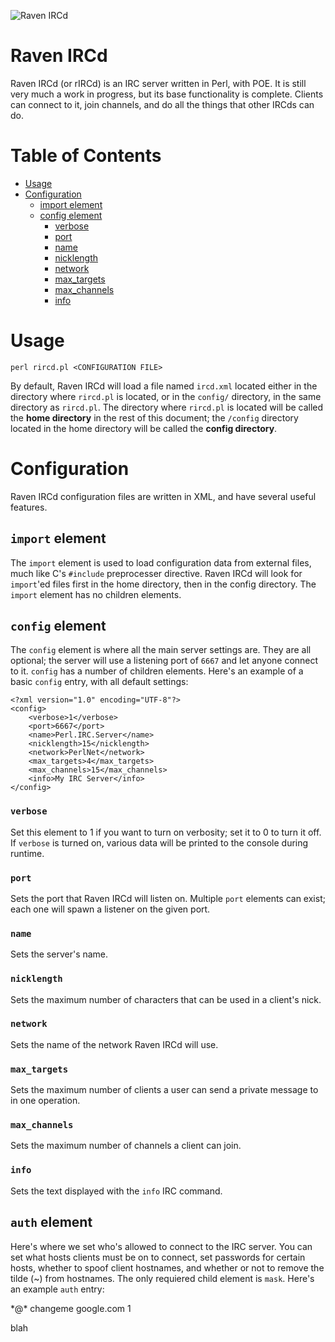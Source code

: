 ![Raven IRCd](https://github.com/danhetrick/raven-ircd/blob/master/raven_ircd.png?raw=true)

# Raven IRCd

Raven IRCd (or rIRCd) is an IRC server written in Perl, with POE.  It is still very much a work in progress, but its base functionality is complete.  Clients can connect to it, join channels, and do all the things that other IRCds can do.

# Table of Contents

* [Usage](#usage)
* [Configuration](#configuration)
	* [import element](#import-element)
	* [config element](#config-element)
		* [verbose](#verbose)
		* [port](#port)
		* [name](#name)
		* [nicklength](#nicklength)
		* [network](#network)
		* [max_targets](#max_targets)
		* [max_channels](#max_channels)
		* [info](#info)

# Usage

	perl rircd.pl <CONFIGURATION FILE>

By default, Raven IRCd will load a file named `ircd.xml` located either in the directory where `rircd.pl` is located, or in the `config/` directory, in the same directory as `rircd.pl`.  The directory where `rircd.pl` is located will be called the **home directory** in the rest of this document;  the `/config` directory located in the home directory will be called the **config directory**.

# Configuration

Raven IRCd configuration files are written in XML, and have several useful features.

## `import` element

The `import` element is used to load configuration data from external files, much like C's `#include` preprocesser directive.  Raven IRCd will look for `import`'ed files first in the home directory, then in the config directory.  The `import` element has no children elements.

## `config` element

The `config` element is where all the main server settings are.  They are all optional; the server will use a listening port of `6667` and let anyone connect to it.  `config` has a number of children elements.  Here's an example of a basic `config` entry, with all default settings:

	<?xml version="1.0" encoding="UTF-8"?>
	<config>
		<verbose>1</verbose>
		<port>6667</port>
		<name>Perl.IRC.Server</name>
		<nicklength>15</nicklength>
		<network>PerlNet</network>
		<max_targets>4</max_targets>
		<max_channels>15</max_channels>
		<info>My IRC Server</info>
	</config>

### `verbose`

Set this element to 1 if you want to turn on verbosity;  set it to 0 to turn it off.  If `verbose` is turned on, various data will be printed to the console during runtime.

### `port`

Sets the port that Raven IRCd will listen on.  Multiple `port` elements can exist; each one will spawn a listener on the given port.

### `name`

Sets the server's name.

### `nicklength`

Sets the maximum number of characters that can be used in a client's nick.

### `network`

Sets the name of the network Raven IRCd will use.

### `max_targets`

Sets the maximum number of clients a user can send a private message to in one operation.

### `max_channels`

Sets the maximum number of channels a client can join.

### `info`

Sets the text displayed with the `info` IRC command.

## `auth` element

Here's where we set who's allowed to connect to the IRC server.  You can set what hosts clients must be on to connect, set passwords for certain hosts, whether to spoof client hostnames, and whether or not to remove the tilde (~) from hostnames.  The only requiered child element is `mask`.  Here's an example `auth` entry:

<?xml version="1.0" encoding="UTF-8"?>
<auth>
	<mask>*@*</mask>
	<password>changeme</password>
	<spoof>google.com</spoof>
	<no_tilde>1</no_tilde>
</auth>

blah